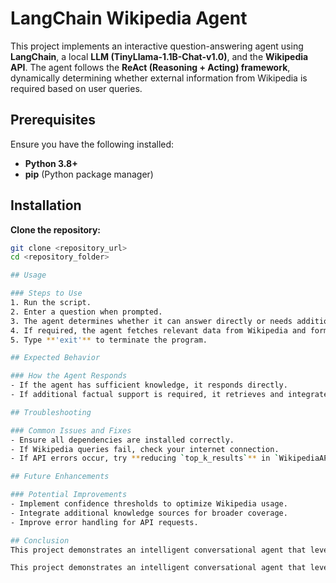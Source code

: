 # LangChain Wikipedia Agent

This project implements an interactive question-answering agent using **LangChain**, a local **LLM (TinyLlama-1.1B-Chat-v1.0)**, and the **Wikipedia API**. The agent follows the **ReAct (Reasoning + Acting) framework**, dynamically determining whether external information from Wikipedia is required based on user queries.

## Prerequisites

Ensure you have the following installed:

- **Python 3.8+**
- **pip** (Python package manager)

## Installation

 **Clone the repository:**
   ```bash
   git clone <repository_url>
   cd <repository_folder>

## Usage

### Steps to Use
1. Run the script.
2. Enter a question when prompted.
3. The agent determines whether it can answer directly or needs additional information from Wikipedia.
4. If required, the agent fetches relevant data from Wikipedia and formulates a response.
5. Type **'exit'** to terminate the program.

## Expected Behavior

### How the Agent Responds
- If the agent has sufficient knowledge, it responds directly.
- If additional factual support is required, it retrieves and integrates data from Wikipedia before responding.

## Troubleshooting

### Common Issues and Fixes
- Ensure all dependencies are installed correctly.
- If Wikipedia queries fail, check your internet connection.
- If API errors occur, try **reducing `top_k_results`** in `WikipediaAPIWrapper`.

## Future Enhancements

### Potential Improvements
- Implement confidence thresholds to optimize Wikipedia usage.
- Integrate additional knowledge sources for broader coverage.
- Improve error handling for API requests.

## Conclusion
This project demonstrates an intelligent conversational agent that leverages **LangChain**, a **local LLM**, and the **Wikipedia API** for enhanced question-answering capabilities.

This project demonstrates an intelligent conversational agent that leverages LangChain, a local LLM, and the Wikipedia API for enhanced question-answering capabilities.
